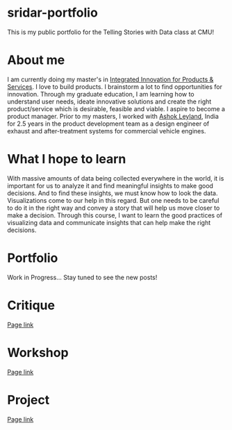# sridar-portfolio
This is my public portfolio for the Telling Stories with Data class at CMU!

# About me
I am currently doing my master's in [Integrated Innovation for Products & Services](https://www.cmu.edu/iii/degrees/miips/). I love to build products. I brainstorm a lot to find opportunities for innovation. Through my graduate education, I am learning how to understand user needs, ideate innovative solutions and create the right product/service which is desirable, feasible and viable. I aspire to become a product manager. Prior to my masters, I worked with [Ashok Leyland](https://www.ashokleyland.com/), India for 2.5 years in the product development team as a design engineer of exhaust and after-treatment systems for commercial vehicle engines.

# What I hope to learn
With massive amounts of data being collected everywhere in the world, it is important for us to analyze it and find meaningful insights to make good decisions. And to find these insights, we must know how to look the data. Visualizations come to our help in this regard. But one needs to be careful to do it in the right way and convey a story that will help us move closer to make a decision. Through this course, I want to learn the good practices of visualizing data and communicate insights that can help make the right decisions.

# Portfolio
Work in Progress...
Stay tuned to see the new posts!

# Critique
[Page link](https://github.com/shreyassridar94/sridar-portfolio/blob/master/Critique/README.md)

# Workshop
[Page link](https://github.com/shreyassridar94/sridar-portfolio/blob/master/Workshop/README.md)

# Project
[Page link](https://github.com/shreyassridar94/sridar-portfolio/blob/master/Project/README.md)
